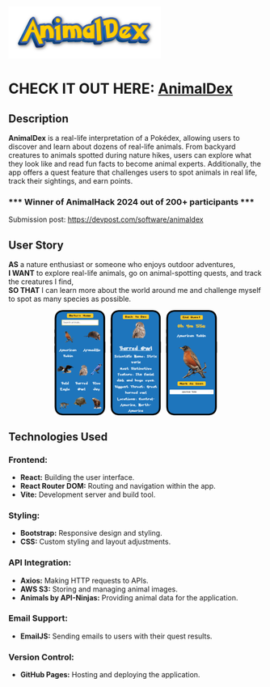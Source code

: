 
<a href="https://camyacodes.github.io/Animaldex/">
  <img src="./src/assets/animaldex_title.png" alt="AnimalDex Logo" width="60%" />
</a>

# CHECK IT OUT HERE: [AnimalDex](https://camyacodes.github.io/Animaldex)

## Description
**AnimalDex** is a real-life interpretation of a Pokédex, allowing users to discover and learn about dozens of real-life animals. From backyard creatures to animals spotted during nature hikes, users can explore what they look like and read fun facts to become animal experts. Additionally, the app offers a quest feature that challenges users to spot animals in real life, track their sightings, and earn points.
### *** Winner of AnimalHack 2024 out of 200+ participants ***
Submission post: https://devpost.com/software/animaldex 

## User Story
**AS** a nature enthusiast or someone who enjoys outdoor adventures,  
**I WANT** to explore real-life animals, go on animal-spotting quests, and track the creatures I find,  
**SO THAT** I can learn more about the world around me and challenge myself to spot as many species as possible.

<div style="display: flex; justify-content: center; gap: 10px;">
  <img src="./src/assets/dex_ss.png" alt="Dex screenshot" width="20%" />
  <img src="./src/assets/animal_ss.png" alt="Animal screenshot" width="20%" />
  <img src="./src/assets/quest_ss.png" alt="Quest screenshot" width="20%" />
</div>

## Technologies Used

### Frontend:
- **React:** Building the user interface.
- **React Router DOM:** Routing and navigation within the app.
- **Vite:** Development server and build tool.

### Styling:
- **Bootstrap:** Responsive design and styling.
- **CSS:** Custom styling and layout adjustments.

### API Integration:
- **Axios:** Making HTTP requests to APIs.
- **AWS S3:** Storing and managing animal images.
- **Animals by API-Ninjas:** Providing animal data for the application.

### Email Support:
- **EmailJS:** Sending emails to users with their quest results.

### Version Control:
- **GitHub Pages:** Hosting and deploying the application.


